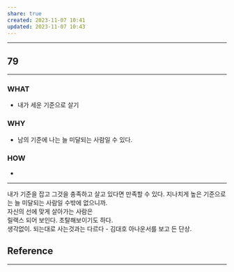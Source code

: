 ```yaml
---
share: true
created: 2023-11-07 10:41
updated: 2023-11-07 10:43
---
```


---
## 79
---
### WHAT
- 내가 세운 기준으로 살기
### WHY
- 남의 기준에 나는 늘 미달되는 사람일 수 있다.
### HOW
- 
---

내가 기준을 잡고 그것을 충족하고 살고 있다면 만족할 수 있다.
지나치게 높은 기준으로는 늘 미달되는 사람일 수밖에 없으니까.  
자신의 선에 맞게 살아가는 사람은  
릴랙스 되어 보인다. 초탈해보이기도 하다.  
생각없이. 되는대로 사는것과는 다르다
\- 김대호 아나운서를 보고 든 단상.



## Reference
---
